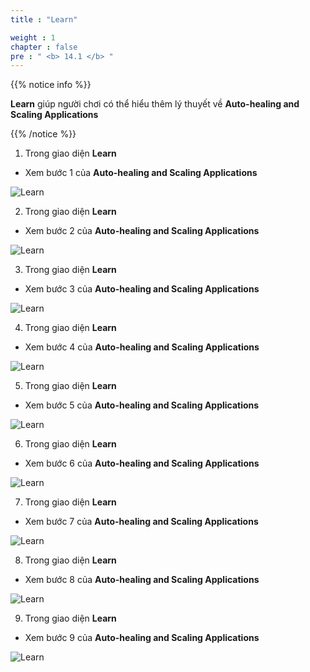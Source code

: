 ```yaml
---
title : "Learn"

weight : 1
chapter : false
pre : " <b> 14.1 </b> "
---
```


{{% notice info %}}

**Learn** giúp người chơi có thể hiểu thêm lý thuyết về **Auto-healing and Scaling Applications**

{{% /notice %}}

1. Trong giao diện **Learn**

- Xem bước 1 của **Auto-healing and Scaling Applications**

![Learn](/images/14-scaling/14.1-learn/1-learn.png?width=90pc)

2. Trong giao diện **Learn**

- Xem bước 2 của **Auto-healing and Scaling Applications**

![Learn](/images/14-scaling/14.1-learn/2-learn.png?width=90pc)

3. Trong giao diện **Learn**

- Xem bước 3 của **Auto-healing and Scaling Applications**

![Learn](/images/14-scaling/14.1-learn/3-learn.png?width=90pc)

4. Trong giao diện **Learn**

- Xem bước 4 của **Auto-healing and Scaling Applications**

![Learn](/images/14-scaling/14.1-learn/4-learn.png?width=90pc)

5. Trong giao diện **Learn**

- Xem bước 5 của **Auto-healing and Scaling Applications**

![Learn](/images/14-scaling/14.1-learn/5-learn.png?width=90pc)

6. Trong giao diện **Learn**

- Xem bước 6 của **Auto-healing and Scaling Applications**

![Learn](/images/14-scaling/14.1-learn/6-learn.png?width=90pc)

7. Trong giao diện **Learn**

- Xem bước 7 của **Auto-healing and Scaling Applications**

![Learn](/images/14-scaling/14.1-learn/7-learn.png?width=90pc)

8. Trong giao diện **Learn**

- Xem bước 8 của **Auto-healing and Scaling Applications**

![Learn](/images/14-scaling/14.1-learn/8-learn.png?width=90pc)

9. Trong giao diện **Learn**

- Xem bước 9 của **Auto-healing and Scaling Applications**

![Learn](/images/14-scaling/14.1-learn/9-learn.png?width=90pc)
